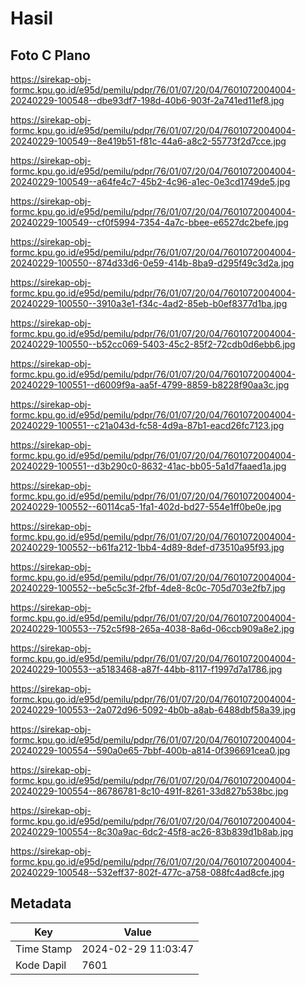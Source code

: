 # Hasil

## Foto C Plano

https://sirekap-obj-formc.kpu.go.id/e95d/pemilu/pdpr/76/01/07/20/04/7601072004004-20240229-100548--dbe93df7-198d-40b6-903f-2a741ed11ef8.jpg

https://sirekap-obj-formc.kpu.go.id/e95d/pemilu/pdpr/76/01/07/20/04/7601072004004-20240229-100549--8e419b51-f81c-44a6-a8c2-55773f2d7cce.jpg

https://sirekap-obj-formc.kpu.go.id/e95d/pemilu/pdpr/76/01/07/20/04/7601072004004-20240229-100549--a64fe4c7-45b2-4c96-a1ec-0e3cd1749de5.jpg

https://sirekap-obj-formc.kpu.go.id/e95d/pemilu/pdpr/76/01/07/20/04/7601072004004-20240229-100549--cf0f5994-7354-4a7c-bbee-e6527dc2befe.jpg

https://sirekap-obj-formc.kpu.go.id/e95d/pemilu/pdpr/76/01/07/20/04/7601072004004-20240229-100550--874d33d6-0e59-414b-8ba9-d295f49c3d2a.jpg

https://sirekap-obj-formc.kpu.go.id/e95d/pemilu/pdpr/76/01/07/20/04/7601072004004-20240229-100550--3910a3e1-f34c-4ad2-85eb-b0ef8377d1ba.jpg

https://sirekap-obj-formc.kpu.go.id/e95d/pemilu/pdpr/76/01/07/20/04/7601072004004-20240229-100550--b52cc069-5403-45c2-85f2-72cdb0d6ebb6.jpg

https://sirekap-obj-formc.kpu.go.id/e95d/pemilu/pdpr/76/01/07/20/04/7601072004004-20240229-100551--d6009f9a-aa5f-4799-8859-b8228f90aa3c.jpg

https://sirekap-obj-formc.kpu.go.id/e95d/pemilu/pdpr/76/01/07/20/04/7601072004004-20240229-100551--c21a043d-fc58-4d9a-87b1-eacd26fc7123.jpg

https://sirekap-obj-formc.kpu.go.id/e95d/pemilu/pdpr/76/01/07/20/04/7601072004004-20240229-100551--d3b290c0-8632-41ac-bb05-5a1d7faaed1a.jpg

https://sirekap-obj-formc.kpu.go.id/e95d/pemilu/pdpr/76/01/07/20/04/7601072004004-20240229-100552--60114ca5-1fa1-402d-bd27-554e1ff0be0e.jpg

https://sirekap-obj-formc.kpu.go.id/e95d/pemilu/pdpr/76/01/07/20/04/7601072004004-20240229-100552--b61fa212-1bb4-4d89-8def-d73510a95f93.jpg

https://sirekap-obj-formc.kpu.go.id/e95d/pemilu/pdpr/76/01/07/20/04/7601072004004-20240229-100552--be5c5c3f-2fbf-4de8-8c0c-705d703e2fb7.jpg

https://sirekap-obj-formc.kpu.go.id/e95d/pemilu/pdpr/76/01/07/20/04/7601072004004-20240229-100553--752c5f98-265a-4038-8a6d-06ccb909a8e2.jpg

https://sirekap-obj-formc.kpu.go.id/e95d/pemilu/pdpr/76/01/07/20/04/7601072004004-20240229-100553--a5183468-a87f-44bb-8117-f1997d7a1786.jpg

https://sirekap-obj-formc.kpu.go.id/e95d/pemilu/pdpr/76/01/07/20/04/7601072004004-20240229-100553--2a072d96-5092-4b0b-a8ab-6488dbf58a39.jpg

https://sirekap-obj-formc.kpu.go.id/e95d/pemilu/pdpr/76/01/07/20/04/7601072004004-20240229-100554--590a0e65-7bbf-400b-a814-0f396691cea0.jpg

https://sirekap-obj-formc.kpu.go.id/e95d/pemilu/pdpr/76/01/07/20/04/7601072004004-20240229-100554--86786781-8c10-491f-8261-33d827b538bc.jpg

https://sirekap-obj-formc.kpu.go.id/e95d/pemilu/pdpr/76/01/07/20/04/7601072004004-20240229-100554--8c30a9ac-6dc2-45f8-ac26-83b839d1b8ab.jpg

https://sirekap-obj-formc.kpu.go.id/e95d/pemilu/pdpr/76/01/07/20/04/7601072004004-20240229-100548--532eff37-802f-477c-a758-088fc4ad8cfe.jpg


## Metadata

| Key        | Value               |
| ---------- | ------------------- |
| Time Stamp | 2024-02-29 11:03:47 |
| Kode Dapil | 7601                |



